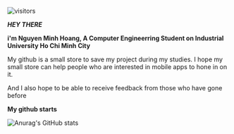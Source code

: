 
![visitors](https://visitor-badge.laobi.icu/badge?page_id=minhhoang-00.visitor-badge)

***HEY THERE*** 


**i'm Nguyen Minh Hoang, A Computer Engineerring Student on Industrial University Ho Chi Minh City**

My github is a small store to save my project during my studies. I hope my small store can help people who are interested in mobile apps to hone in on it.

And I also hope to be able to receive feedback from those who have gone before 





**My github starts**

![Anurag's GitHub stats](https://github-readme-stats.vercel.app/api?username=minhhoang-00&show_icons=true&theme=radical)

